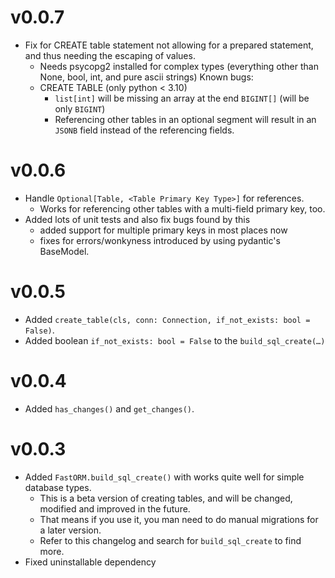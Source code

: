 # v0.0.7
- Fix for CREATE table statement not allowing for a prepared statement, and thus needing the escaping of values.
    - Needs psycopg2 installed for complex types (everything other than None, bool, int, and pure ascii strings)
Known bugs:
  - CREATE TABLE (only python < 3.10) 
    - `list[int]` will be missing an array at the end `BIGINT[]` (will be only `BIGINT`)
    - Referencing other tables in an optional segment will result in an `JSONB` field instead of the referencing fields. 
 
# v0.0.6
- Handle `Optional[Table, <Table Primary Key Type>]` for references.
    - Works for referencing other tables with a multi-field primary key, too. 
- Added lots of unit tests and also fix bugs found by this
    - added support for multiple primary keys in most places now
    - fixes for errors/wonkyness introduced by using pydantic's BaseModel.

# v0.0.5
- Added `create_table(cls, conn: Connection, if_not_exists: bool = False)`.
- Added boolean `if_not_exists: bool = False` to the  `build_sql_create(…)`


# v0.0.4
- Added `has_changes()` and `get_changes()`. 


# v0.0.3
- Added `FastORM.build_sql_create()` with works quite well for simple database types.
    - This is a beta version of creating tables, and will be changed, modified and improved in the future.
    - That means if you use it, you man need to do manual migrations for a later version.
    - Refer to this changelog and search for `build_sql_create` to find more.
- Fixed uninstallable dependency    

    
